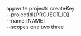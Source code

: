 appwrite projects createKey \
        --projectId [PROJECT_ID] \
        --name [NAME] \
        --scopes one two three
